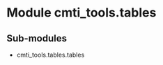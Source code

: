 Module cmti_tools.tables
========================

Sub-modules
-----------
* cmti_tools.tables.tables